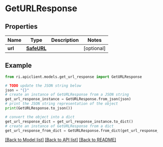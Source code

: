# GetURLResponse


## Properties

Name | Type | Description | Notes
------------ | ------------- | ------------- | -------------
**url** | [**SafeURL**](SafeURL.md) |  | [optional] 

## Example

```python
from ri.apiclient.models.get_url_response import GetURLResponse

# TODO update the JSON string below
json = "{}"
# create an instance of GetURLResponse from a JSON string
get_url_response_instance = GetURLResponse.from_json(json)
# print the JSON string representation of the object
print(GetURLResponse.to_json())

# convert the object into a dict
get_url_response_dict = get_url_response_instance.to_dict()
# create an instance of GetURLResponse from a dict
get_url_response_from_dict = GetURLResponse.from_dict(get_url_response_dict)
```
[[Back to Model list]](../README.md#documentation-for-models) [[Back to API list]](../README.md#documentation-for-api-endpoints) [[Back to README]](../README.md)

